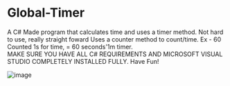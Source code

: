 # Global-Timer
A C# Made program that calculates time and uses a timer method.
Not hard to use, really straight foward
Uses a counter method to count/time.
Ex - 60 Counted 1s for time, = 60 seconds'1m timer.<br>
MAKE SURE YOU HAVE ALL C# REQUIREMENTS AND MICROSOFT VISUAL STUDIO COMPLETELY INSTALLED FULLY.
Have Fun!

![image](https://user-images.githubusercontent.com/116819111/198306847-4fa0ed46-4478-427a-b820-bd9ba9cf7216.png)

